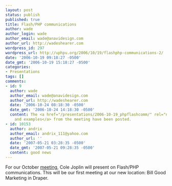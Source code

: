 ```yaml
---
layout: post
status: publish
published: true
title: Flash/PHP communications
author: wade
author_login: wade
author_email: wade@anavidesign.com
author_url: http://wadeshearer.com
wordpress_id: 297
wordpress_url: http://uphpu.org/2006/10/19/flashphp-communications-2/
date: '2006-10-19 09:18:27 -0500'
date_gmt: '2006-10-19 15:18:27 -0500'
categories:
- Presentations
tags: []
comments:
- id: 9
  author: wade
  author_email: wade@anavidesign.com
  author_url: http://wadeshearer.com
  date: '2006-10-24 08:18:30 -0500'
  date_gmt: '2006-10-24 14:18:30 -0500'
  content: The <a href="/presentations/2006-10-19_phpflashcomm/" rel="nofollow">notes
    and examples</a> from the meeting have been posted.
- id: 10153
  author: andrix
  author_email: andrix_111@yahoo.com
  author_url: ''
  date: '2007-05-21 03:28:35 -0500'
  date_gmt: '2007-05-21 09:28:35 -0500'
  content: good news
---
```

<p>For our October <a href="/about/meetings/">meeting</a>, Cole Joplin will present on Flash/PHP communications. This will be our first meeting at our new location: Bill Good Marketing in Draper.</p>
